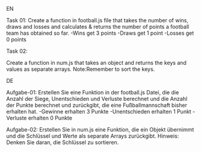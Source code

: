 
EN

<!-- The first Task -->
Task 01:
Create a function in football.js file that takes the number of wins, draws and losses and calculates & returns the number of points a football team has obtained so far.
-Wins get 3 points
-Draws get 1 point
-Losses get 0 points



<!-- The second Task -->
Task 02:

Create a function in num.js that takes an object and returns the keys and values as separate arrays.
Note:Remember to sort the keys.




DE

<!-- Die erste Aufgabe -->
Aufgabe-01:
Erstellen Sie eine Funktion in der football.js Datei, die die Anzahl der Siege, Unentschieden und Verluste berechnet und die Anzahl der Punkte berechnet und zurückgibt, die eine Fußballmannschaft bisher erhalten hat.
-Gewinne erhalten 3 Punkte
-Unentschieden erhalten 1 Punkt
-Verluste erhalten 0 Punkte


<!-- Die zweite Aufgabe -->
Aufgabe-02:
Erstellen Sie in num.js eine Funktion, die ein Objekt übernimmt und die Schlüssel und Werte als separate Arrays zurückgibt.
Hinweis: Denken Sie daran, die Schlüssel zu sortieren.
